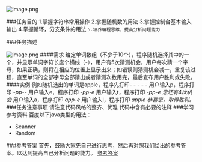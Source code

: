 ![image.png](/assets/upload\514264a7-2011-4db1-b14c-df32e246b21a.jpg)

###任务目的
1.掌握字符串常用操作
2.掌握随机数的用法
3.掌握控制台基本输入输出
4.掌握循环，分支条件的用法
`5.培养编程思维，提高分析问题能力`

###任务描述

![image.png](/assets/upload\c67ea331-51af-4a7f-bb85-3911b34bdbb5.jpg)
####需求
给定单词数组（不少于10个），程序随机选择其中的一个，并显示单词字符长度个横线（-），用户有5次猜测机会，用户每次猜一个字母，如果正确，则将在相应的位置上显示出来；如错误则猜测机会减一，重复该过程，直至单词的全部字母全部猜出或者猜测次数用完，最后宣布用户胜利或失败。
####实例
例如随机选出的单词是apple，程序先打印- - - - -
用户输入p，程序打印
*-pp--*
用户输入e，程序打印
*-pp-e*
用户输入t，程序打印
*-pp-e*
*您还有4次机会*
用户输入a，程序打印
*app-e*
用户输入l，程序打印
*apple*
*恭喜您，取得胜利。*
###任务注意事项
请注意代码风格的整齐、优雅
代码中含有必要的注释
###学习参考资料
百度以下java类型的用法：
- Scanner
- Random

###参考答案
首先，鼓励大家先自己进行思考，然后再对照我们给出的参考答案。以达到提高自己分析问题的能力。
[参考答案](https://github.com/songboriceboy/code_hero_answer/tree/master/GuessWord/src/info/songbo)




